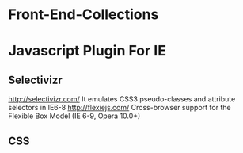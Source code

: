 # Front-End-Collections

# Javascript Plugin For IE

## Selectivizr
http://selectivizr.com/
It emulates CSS3 pseudo-classes and attribute selectors in IE6-8
http://flexiejs.com/
Cross-browser support for the Flexible Box Model
(IE 6-9, Opera 10.0+)

## CSS